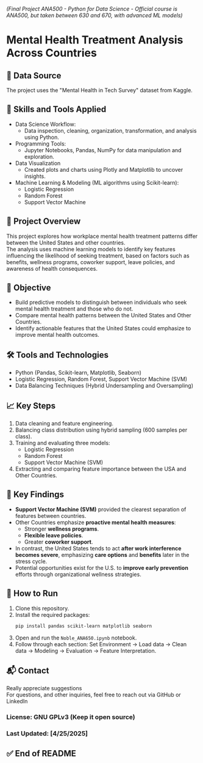 *(Final Project ANA500 - Python for Data Science - Official course is ANA500, but taken between 630 and 670, with advanced ML models)*

# Mental Health Treatment Analysis Across Countries

## 📂 Data Source
The project uses the "Mental Health in Tech Survey" dataset from Kaggle.

## 🧰 Skills and Tools Applied
- Data Science Workflow:
  - Data inspection, cleaning, organization, transformation, and analysis using Python.
- Programming Tools:
  - Jupyter Notebooks, Pandas, NumPy for data manipulation and exploration.
- Data Visualization
  - Created plots and charts using Plotly and Matplotlib to uncover insights.
- Machine Learning & Modeling (ML algorithms using Scikit-learn):
  - Logistic Regression
  - Random Forest
  - Support Vector Machine           

## 📖 Project Overview

This project explores how workplace mental health treatment patterns differ between the United States and other countries.  
The analysis uses machine learning models to identify key features influencing the likelihood of seeking treatment, based on factors such as benefits, wellness programs, coworker support, leave policies, and awareness of health consequences.

## 🎯 Objective

- Build predictive models to distinguish between individuals who seek mental health treatment and those who do not.
- Compare mental health patterns between the United States and Other Countries.
- Identify actionable features that the United States could emphasize to improve mental health outcomes.

## 🛠️ Tools and Technologies
- Python (Pandas, Scikit-learn, Matplotlib, Seaborn)
- Logistic Regression, Random Forest, Support Vector Machine (SVM)
- Data Balancing Techniques (Hybrid Undersampling and Oversampling)

## 📈 Key Steps
1. Data cleaning and feature engineering.
2. Balancing class distribution using hybrid sampling (600 samples per class).
3. Training and evaluating three models:
   - Logistic Regression
   - Random Forest
   - Support Vector Machine (SVM)
4. Extracting and comparing feature importance between the USA and Other Countries.

## 🧠 Key Findings

- **Support Vector Machine (SVM)** provided the clearest separation of features between countries.
- Other Countries emphasize **proactive mental health measures**:
  - Stronger **wellness programs**.
  - **Flexible leave policies**.
  - Greater **coworker support**.
- In contrast, the United States tends to act **after work interference becomes severe**, emphasizing **care options** and **benefits** later in the stress cycle.
- Potential opportunities exist for the U.S. to **improve early prevention** efforts through organizational wellness strategies.

## 🚀 How to Run
1. Clone this repository.
2. Install the required packages:
   ```bash
   pip install pandas scikit-learn matplotlib seaborn
   ```
3. Open and run the `Noble_ANA650.ipynb` notebook.
4. Follow through each section: Set Environment → Load data → Clean data → Modeling → Evaluation → Feature Interpretation.

## 📬 Contact
Really appreciate suggestions  
For questions, and other inquiries, feel free to reach out via GitHub or LinkedIn

### License: GNU GPLv3 (Keep it open source)
### Last Updated: [4/25/2025]

## ✅ End of README
